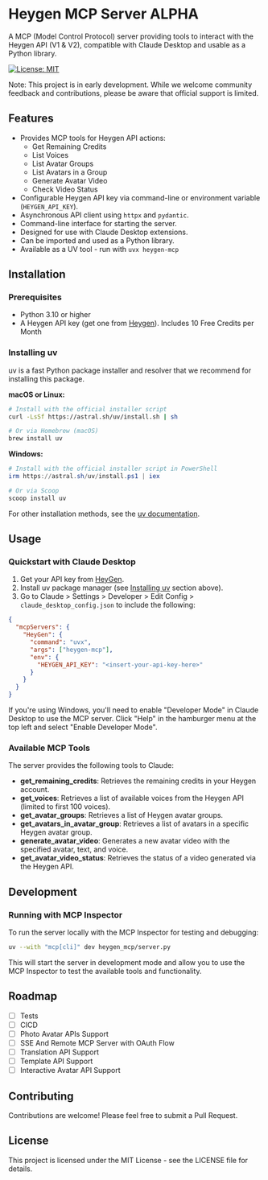 # Heygen MCP Server ALPHA

A MCP (Model Control Protocol) server providing tools to interact with the Heygen API (V1 & V2), compatible with Claude Desktop and usable as a Python library.

[![License: MIT](https://img.shields.io/badge/License-MIT-yellow.svg)](https://opensource.org/licenses/MIT)

Note: This project is in early development. While we welcome community feedback and contributions, please be aware that official support is limited.

## Features

- Provides MCP tools for Heygen API actions:
  - Get Remaining Credits
  - List Voices
  - List Avatar Groups
  - List Avatars in a Group
  - Generate Avatar Video
  - Check Video Status
- Configurable Heygen API key via command-line or environment variable (`HEYGEN_API_KEY`).
- Asynchronous API client using `httpx` and `pydantic`.
- Command-line interface for starting the server.
- Designed for use with Claude Desktop extensions.
- Can be imported and used as a Python library.
- Available as a UV tool - run with `uvx heygen-mcp`

## Installation

### Prerequisites

- Python 3.10 or higher
- A Heygen API key (get one from [Heygen](https://www.heygen.com/)). Includes 10 Free Credits per Month

### Installing uv

uv is a fast Python package installer and resolver that we recommend for installing this package.

**macOS or Linux:**

```bash
# Install with the official installer script
curl -LsSf https://astral.sh/uv/install.sh | sh

# Or via Homebrew (macOS)
brew install uv
```

**Windows:**

```powershell
# Install with the official installer script in PowerShell
irm https://astral.sh/uv/install.ps1 | iex

# Or via Scoop
scoop install uv
```

For other installation methods, see the [uv documentation](https://github.com/astral-sh/uv).

## Usage

### Quickstart with Claude Desktop

1. Get your API key from [HeyGen](https://www.heygen.com/).
2. Install uv package manager (see [Installing uv](#installing-uv) section above).
3. Go to Claude > Settings > Developer > Edit Config > `claude_desktop_config.json` to include the following:

```json
{
  "mcpServers": {
    "HeyGen": {
      "command": "uvx",
      "args": ["heygen-mcp"],
      "env": {
        "HEYGEN_API_KEY": "<insert-your-api-key-here>"
      }
    }
  }
}
```

If you're using Windows, you'll need to enable "Developer Mode" in Claude Desktop to use the MCP server. Click "Help" in the hamburger menu at the top left and select "Enable Developer Mode".

### Available MCP Tools

The server provides the following tools to Claude:

- **get_remaining_credits**: Retrieves the remaining credits in your Heygen account.
- **get_voices**: Retrieves a list of available voices from the Heygen API (limited to first 100 voices).
- **get_avatar_groups**: Retrieves a list of Heygen avatar groups.
- **get_avatars_in_avatar_group**: Retrieves a list of avatars in a specific Heygen avatar group.
- **generate_avatar_video**: Generates a new avatar video with the specified avatar, text, and voice.
- **get_avatar_video_status**: Retrieves the status of a video generated via the Heygen API.

## Development

### Running with MCP Inspector

To run the server locally with the MCP Inspector for testing and debugging:

```bash
uv --with "mcp[cli]" dev heygen_mcp/server.py
```

This will start the server in development mode and allow you to use the MCP Inspector to test the available tools and functionality.

## Roadmap

- [ ] Tests
- [ ] CICD
- [ ] Photo Avatar APIs Support
- [ ] SSE And Remote MCP Server with OAuth Flow
- [ ] Translation API Support
- [ ] Template API Support
- [ ] Interactive Avatar API Support

## Contributing

Contributions are welcome! Please feel free to submit a Pull Request.

## License

This project is licensed under the MIT License - see the LICENSE file for details.
